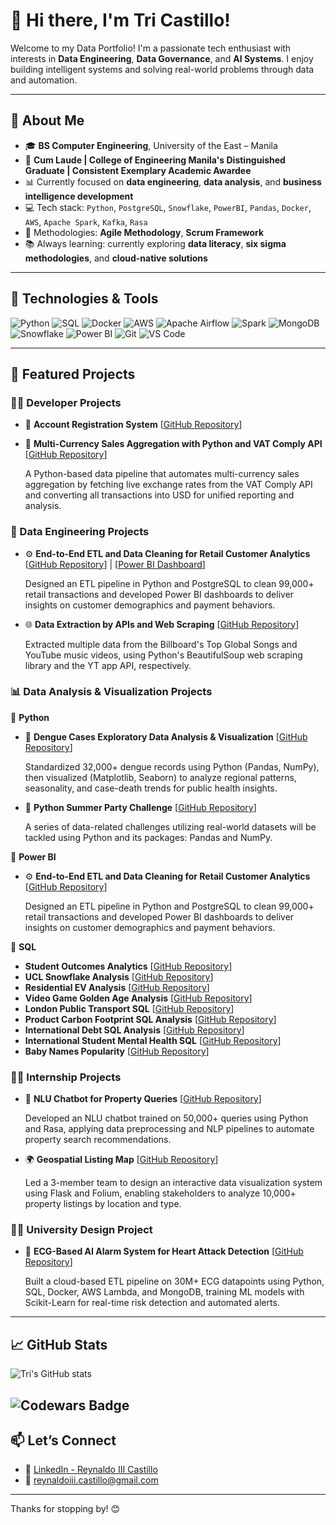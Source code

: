 # 👋 Hi there, I'm Tri Castillo!


Welcome to my Data Portfolio! I'm a passionate tech enthusiast with interests in **Data Engineering**, **Data Governance**, and **AI Systems**. I enjoy building intelligent systems and solving real-world problems through data and automation.

---

## 💼 About Me

- 🎓 **BS Computer Engineering**, University of the East – Manila  
- 🏅 **Cum Laude | College of Engineering Manila's Distinguished Graduate | Consistent Exemplary Academic Awardee**
- 📊 Currently focused on **data engineering**, **data analysis**, and **business intelligence development**
- 💻 Tech stack: `Python`, `PostgreSQL`, `Snowflake`, `PowerBI`, `Pandas`, `Docker`, `AWS`, `Apache Spark`, `Kafka`, `Rasa`
- 🧠 Methodologies: **Agile Methodology**, **Scrum Framework**
- 📚 Always learning: currently exploring **data literacy**, **six sigma methodologies**, and **cloud-native solutions**

---

## 🔧 Technologies & Tools

![Python](https://img.shields.io/badge/-Python-3776AB?style=flat&logo=python&logoColor=white)
![SQL](https://img.shields.io/badge/-SQL-4479A1?style=flat&logo=postgresql&logoColor=white)
![Docker](https://img.shields.io/badge/-Docker-2496ED?style=flat&logo=docker&logoColor=white)
![AWS](https://img.shields.io/badge/-AWS-232F3E?style=flat&logo=amazon-aws&logoColor=white)
![Apache Airflow](https://img.shields.io/badge/-Airflow-017CEE?style=flat&logo=apache-airflow&logoColor=white)
![Spark](https://img.shields.io/badge/-Apache%20Spark-E25A1C?style=flat&logo=apachespark&logoColor=white)
![MongoDB](https://img.shields.io/badge/-MongoDB-47A248?style=flat&logo=mongodb&logoColor=white)
![Snowflake](https://img.shields.io/badge/-Snowflake-56B9EB?style=flat&logo=snowflake&logoColor=white)
![Power BI](https://img.shields.io/badge/-Power%20BI-F2C811?style=flat&logo=power-bi&logoColor=black)
![Git](https://img.shields.io/badge/-Git-F05032?style=flat&logo=git&logoColor=white)
![VS Code](https://img.shields.io/badge/-VSCode-007ACC?style=flat&logo=visual-studio-code&logoColor=white)

---

## 🚀 Featured Projects 

### 👨‍💻 Developer Projects

- 🤳 **Account Registration System** [[GitHub Repository](https://github.com/TriCastillo/python-register-users)]


- 🏦 **Multi-Currency Sales Aggregation with Python and VAT Comply API** [[GitHub Repository](https://github.com/TriCastillo/data-gadgets-usd-sales-aggregation)]
  
  A Python-based data pipeline that automates multi-currency sales aggregation by fetching live exchange rates from the VAT Comply API and converting all transactions into USD for unified reporting and analysis.

### 👷 Data Engineering Projects

- ⚙️ **End-to-End ETL and Data Cleaning for Retail Customer Analytics** [[GitHub Repository](https://github.com/TriCastillo/etl-retail-analytics)] | [[Power BI Dashboard](https://app.powerbi.com/groups/me/reports/b0654241-7eb3-4b76-9f61-8d3d880a9780/891143741a190d1e18f6?experience=power-bi)]
  
  Designed an ETL pipeline in Python and PostgreSQL to clean 99,000+ retail transactions and developed Power BI dashboards to deliver insights on customer demographics and payment behaviors.

- 🌐 **Data Extraction by APIs and Web Scraping** [[GitHub Repository](https://github.com/TriCastillo/web-scraping-api)]

  Extracted multiple data from the Billboard's Top Global Songs and YouTube music videos, using Python's BeautifulSoup web scraping library and the YT app API, respectively.

### 📊 Data Analysis & Visualization Projects

🐍 **Python**
- 🦟 **Dengue Cases Exploratory Data Analysis & Visualization** [[GitHub Repository](https://github.com/TriCastillo/doh-dengue-eda-viz)]
  
    Standardized 32,000+ dengue records using Python (Pandas, NumPy), then visualized (Matplotlib, Seaborn) to analyze regional patterns, seasonality, and case-death trends for public health insights.
- 🐼 **Python Summer Party Challenge** [[GitHub Repository](https://github.com/TriCastillo/python-summer-party-challenge)]

  A series of data-related challenges utilizing real-world datasets will be tackled using Python and its packages: Pandas and NumPy.
  
📏 **Power BI**
- ⚙️ **End-to-End ETL and Data Cleaning for Retail Customer Analytics** [[GitHub Repository](https://github.com/TriCastillo/etl-retail-analytics)]
  
  Designed an ETL pipeline in Python and PostgreSQL to clean 99,000+ retail transactions and developed Power BI dashboards to deliver insights on customer demographics and payment behaviors.

🐘 **SQL**
- **Student Outcomes Analytics** [[GitHub Repository](https://github.com/TriCastillo/student-outcomes-analytics)]
- **UCL Snowflake Analysis** [[GitHub Repository](https://github.com/TriCastillo/ucl-snowflake-analysis)]
- **Residential EV Analysis** [[GitHub Repository](https://github.com/TriCastillo/residential-ev-analysis)]
- **Video Game Golden Age Analysis** [[GitHub Repository](https://github.com/TriCastillo/video-game-golden-age-analysis)]
- **London Public Transport SQL** [[GitHub Repository](https://github.com/TriCastillo/london-public-transport-sql)]
- **Product Carbon Footprint SQL Analysis** [[GitHub Repository](https://github.com/TriCastillo/product-carbon-footprint-sql-analysis)]
- **International Debt SQL Analysis** [[GitHub Repository](https://github.com/TriCastillo/international-debt-sql-analysis)]
- **International Student Mental Health SQL** [[GitHub Repository](https://github.com/TriCastillo/intl-student-mental-health-sql)]
- **Baby Names Popularity** [[GitHub Repository](https://github.com/TriCastillo/baby-names-popularity)]

### 🧑‍💻 Internship Projects
- 🤖 **NLU Chatbot for Property Queries** [[GitHub Repository](https://github.com/TriCastillo/nlu-chatbot)]

  Developed an NLU chatbot trained on 50,000+ queries using Python and Rasa, applying data preprocessing and NLP pipelines to automate property search recommendations.

- 🌍 **Geospatial Listing Map** [[GitHub Repository](https://github.com/TriCastillo/flask-folium-map)]

  Led a 3-member team to design an interactive data visualization system using Flask and Folium, enabling stakeholders to analyze 10,000+ property listings by location and type.

### 🧑‍🎓 University Design Project
- 🔬 **ECG-Based AI Alarm System for Heart Attack Detection** [[GitHub Repository](https://github.com/TriCastillo/ai-heart-detection)]

  Built a cloud-based ETL pipeline on 30M+ ECG datapoints using Python, SQL, Docker, AWS Lambda, and MongoDB, training ML models with Scikit-Learn for real-time risk detection and automated alerts.

---

## 📈 GitHub Stats

![Tri's GitHub stats](https://github-readme-stats.vercel.app/api?username=TriCastillo&show_icons=true&theme=tokyonight)

![Codewars Badge](https://www.codewars.com/users/TriCastillo/badges/large)
---

## 📫 Let’s Connect

- 💼 [LinkedIn - Reynaldo III Castillo](https://www.linkedin.com/in/reynaldo-iii-castillo-975120303/)
- 📨 reynaldoiii.castillo@gmail.com

---

Thanks for stopping by! 😊
